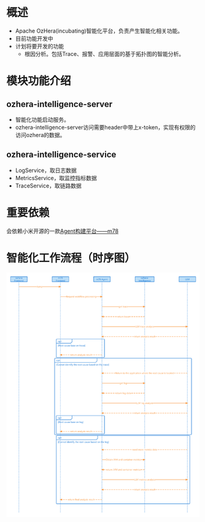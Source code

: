 <!--

    Licensed to the Apache Software Foundation (ASF) under one
    or more contributor license agreements.  See the NOTICE file
    distributed with this work for additional information
    regarding copyright ownership.  The ASF licenses this file
    to you under the Apache License, Version 2.0 (the
    "License"); you may not use this file except in compliance
    with the License.  You may obtain a copy of the License at

      http://www.apache.org/licenses/LICENSE-2.0

    Unless required by applicable law or agreed to in writing,
    software distributed under the License is distributed on an
    "AS IS" BASIS, WITHOUT WARRANTIES OR CONDITIONS OF ANY
    KIND, either express or implied.  See the License for the
    specific language governing permissions and limitations
    under the License.

-->

# 概述
+ Apache OzHera(incubating)智能化平台，负责产生智能化相关功能。
+ 目前功能开发中
+ 计划将要开发的功能
  + 根因分析。包括Trace、报警、应用层面的基于拓扑图的智能分析。
# 模块功能介绍

## ozhera-intelligence-server

+ 智能化功能启动服务。
+ ozhera-intelligence-server访问需要header中带上x-token，实现有权限的访问ozhera的数据。

## ozhera-intelligence-service

+ LogService，取日志数据
+ MetricsService，取监控指标数据
+ TraceService，取链路数据

# 重要依赖
会依赖小米开源的一款[Agent构建平台——m78](https://github.com/XiaoMi/mone/tree/master/m78-all)


# 智能化工作流程（时序图）
![ozhera-intelligence](../readme/images/ozhera-intelligence.png)